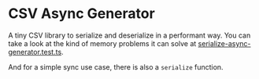 # CSV Async Generator

A tiny CSV library to serialize and deserialize in a performant way. You can take a look at the kind of memory problems it can solve at [serialize-async-generator.test.ts](src/__tests__/serialize-async-generator.test.ts).

And for a simple sync use case, there is also a `serialize` function.
